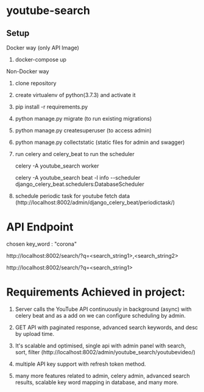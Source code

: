 # youtube-search

## Setup
Docker way (only API Image)
1. docker-compose up

Non-Docker way

1. clone repository

2. create virtualenv of python(3.7.3) and activate it

3. pip install -r requirements.py

4. python manage.py migrate (to run existing migrations)

5. python manage.py createsuperuser (to access admin)

6. python manage.py collectstatic (static files for admin and swagger)

7. run celery and celery_beat to run the scheduler
   
   celery -A youtube_search worker
   
   celery -A youtube_search beat -l info --scheduler django_celery_beat.schedulers:DatabaseScheduler

8. schedule periodic task for youtube fetch data (http://localhost:8002/admin/django_celery_beat/periodictask/)

# API Endpoint

  chosen key_word : "corona"
  
  http://localhost:8002/search/?q=<search_string1>,<search_string2>
  
  http://localhost:8002/search/?q=<search_string1>


# Requirements Achieved in project:

1. Server calls the YouTube API continuously in background (async) with celery beat and as a add on we can configure scheduling by admin.

2. GET API with paginated response, advanced search keywords, and desc by upload time.

3. It's scalable and optimised, single api with admin panel with search, sort, filter (http://localhost:8002/admin/youtube_search/youtubevideo/)

4.  multiple API key support with refresh token method.

5. many more features related to admin, celery admin, advanced search results, scalable key word mapping in database, and many more.
